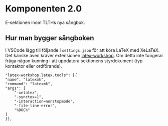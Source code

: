 # Komponenten 2.0
E-sektionen inom TLTHs nya sångbok.


## Hur man bygger sångboken
I VSCode lägg till följande i ``settings.json`` för att köra LaTeX med XeLaTeX. Det kanske även kräver extensionen [latex-workshop](https://marketplace.visualstudio.com/items?itemName=James-Yu.latex-workshop). Om detta inte fungerar fråga någon kunning i att uppdatera sektionens styrdokument (typ kontaktor eller ordförande).
```
"latex-workshop.latex.tools": [{
"name": "latexmk",
"command": "latexmk",
"args": [
    "-xelatex",
    "-synctex=1",
    "-interaction=nonstopmode",
    "-file-line-error",
    "%DOC%"
]
}],
```

